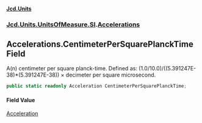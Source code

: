 #### [Jcd.Units](index.md 'index')
### [Jcd.Units.UnitsOfMeasure.SI](Jcd.Units.UnitsOfMeasure.SI.md 'Jcd.Units.UnitsOfMeasure.SI').[Accelerations](Accelerations.md 'Jcd.Units.UnitsOfMeasure.SI.Accelerations')

## Accelerations.CentimeterPerSquarePlanckTime Field

A(n) centimeter per square planck-time. Defined as: (1.0/10.0)/((5.391247E-38)*(5.391247E-38)) × decimeter per square microsecond.

```csharp
public static readonly Acceleration CentimeterPerSquarePlanckTime;
```

#### Field Value
[Acceleration](Acceleration.md 'Jcd.Units.UnitTypes.Acceleration')